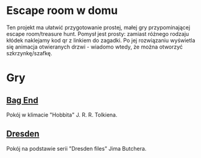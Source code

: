 # Escape room w domu

Ten projekt ma ułatwić przygotowanie prostej, małej gry przypominającej escape room/treasure hunt. Pomysł jest prosty: zamiast różnego rodzaju kłódek naklejamy kod qr z linkiem do zagadki. Po jej rozwiązaniu wyświetla się animacja otwieranych drzwi - wiadomo wtedy, że można otworzyć szkrzynkę/szafkę.

# Gry

## [Bag End](bag-end/)

Pokój w klimacie "Hobbita" J. R. R. Tolkiena.

## [Dresden](dresden/)

Pokój na podstawie serii "Dresden files" Jima Butchera.